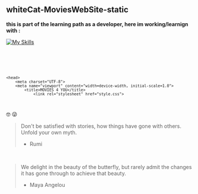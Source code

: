 ## whiteCat-MoviesWebSite-static



**this is part of the learning path as a developer, 
here im working/learnign with :**

[![My Skills](https://skillicons.dev/icons?i=js,html,css,bash,mongodb,nodejs,vscode,replit)](https://skillicons.dev)

<code>
	<!DOCTYPE html>
	<hmtl lang="en">

	<head>
    	<meta charset="UTF-8">
    	<meta name="viewport" content="width=device-width, initial-scale=1.0">
    		<title>MOVIES 4 YOU</title>
    			<link rel="stylesheet" href="style.css">
</code>


:nerd_face: :stuck_out_tongue_winking_eye: 

> Don't be satisfied with stories, how things have gone with others. Unfold your own myth.
> - Rumi

<br>


> We delight in the beauty of the butterfly, but rarely admit the changes it has gone through to achieve that beauty.
> - Maya Angelou
